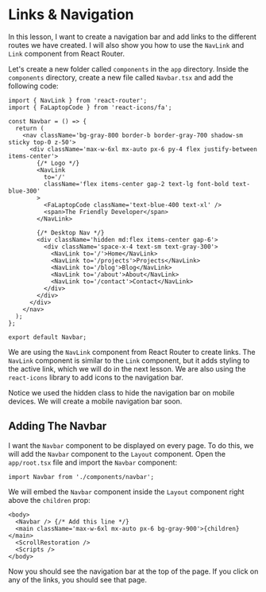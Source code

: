# Links & Navigation

In this lesson, I want to create a navigation bar and add links to the different routes we have created. I will also show you how to use the `NavLink` and `Link` component from React Router.

Let's create a new folder called `components` in the `app` directory. Inside the `components` directory, create a new file called `Navbar.tsx` and add the following code:

```tsx
import { NavLink } from 'react-router';
import { FaLaptopCode } from 'react-icons/fa';

const Navbar = () => {
  return (
    <nav className='bg-gray-800 border-b border-gray-700 shadow-sm sticky top-0 z-50'>
      <div className='max-w-6xl mx-auto px-6 py-4 flex justify-between items-center'>
        {/* Logo */}
        <NavLink
          to='/'
          className='flex items-center gap-2 text-lg font-bold text-blue-300'
        >
          <FaLaptopCode className='text-blue-400 text-xl' />
          <span>The Friendly Developer</span>
        </NavLink>

        {/* Desktop Nav */}
        <div className='hidden md:flex items-center gap-6'>
          <div className='space-x-4 text-sm text-gray-300'>
            <NavLink to='/'>Home</NavLink>
            <NavLink to='/projects'>Projects</NavLink>
            <NavLink to='/blog'>Blog</NavLink>
            <NavLink to='/about'>About</NavLink>
            <NavLink to='/contact'>Contact</NavLink>
          </div>
        </div>
      </div>
    </nav>
  );
};

export default Navbar;
```

We are using the `NavLink` component from React Router to create links. The `NavLink` component is similar to the `Link` component, but it adds styling to the active link, which we will do in the next lesson. We are also using the `react-icons` library to add icons to the navigation bar.

Notice we used the hidden class to hide the navigation bar on mobile devices. We will create a mobile navigation bar soon.

## Adding The Navbar

I want the `Navbar` component to be displayed on every page. To do this, we will add the `Navbar` component to the `Layout` component. Open the `app/root.tsx` file and import the `Navbar` component:

```tsx
import Navbar from './components/navbar';
```

We will embed the `Navbar` component inside the `Layout` component right above the `children` prop:

```tsx
<body>
  <Navbar /> {/* Add this line */}
  <main className='max-w-6xl mx-auto px-6 bg-gray-900'>{children}</main>
  <ScrollRestoration />
  <Scripts />
</body>
```

Now you should see the navigation bar at the top of the page. If you click on any of the links, you should see that page.
